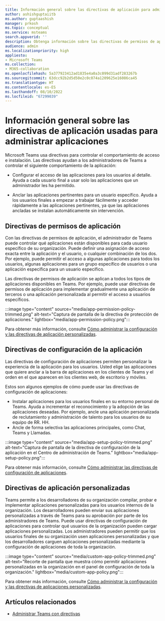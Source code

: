 ```yaml
---
title: Información general sobre las directivas de aplicación para administrar aplicaciones en Teams
author: ashishguptaiitb
ms.author: guptaashish
manager: prkosh
ms.topic: conceptual
ms.service: msteams
search.appverid: ''
description: Obtenga información sobre las directivas de permisos de aplicación, las directivas de configuración de aplicaciones y las directivas de aplicación personalizadas usadas para administrar aplicaciones en Microsoft Teams.
audience: admin
ms.localizationpriority: high
appliesto:
- Microsoft Teams
ms.collection:
- M365-collaboration
ms.openlocfilehash: 5a377923412ad1835e4a0a3c099d31adf283267b
ms.sourcegitcommit: 63dcc92b2d5d50e2c0c074a1209625e16086ca45
ms.translationtype: HT
ms.contentlocale: es-ES
ms.lasthandoff: 08/10/2022
ms.locfileid: "67299039"
---
```

# <a name="overview-of-app-policies-used-to-manage-access-to-apps"></a>Información general sobre las directivas de aplicación usadas para administrar aplicaciones

Microsoft Teams usa directivas para controlar el comportamiento de acceso e instalación. Las directivas ayudan a los administradores de Teams a controlar el siguiente comportamiento de la aplicación:

* Configurar el acceso de las aplicaciones para los usuarios al detalle. Ayuda a cada usuario final a usar solo las aplicaciones que un administrador les ha permitido.

* Anclar las aplicaciones pertinentes para un usuario específico. Ayuda a los usuarios finales a empezar a trabajar fácilmente y acceder rápidamente a las aplicaciones pertinentes, ya que las aplicaciones ancladas se instalan automáticamente sin intervención.

## <a name="app-permission-policies"></a>Directivas de permisos de aplicación

Con las directivas de permisos de aplicación, el administrador de Teams puede controlar qué aplicaciones están disponibles para cada usuario específico de su organización. Puede definir una asignación de acceso exacta entre la aplicación y el usuario, o cualquier combinación de los dos. Por ejemplo, puede permitir el acceso a algunas aplicaciones para todos los usuarios, algunas aplicaciones para un grupo específico de usuarios o una aplicación específica para un usuario específico.

Las directivas de permisos de aplicación se aplican a todos los tipos de aplicaciones disponibles en Teams. Por ejemplo, puede usar directivas de permisos de aplicación para implementar gradualmente una aplicación de terceros o una aplicación personalizada al permitir el acceso a usuarios específicos.

:::image type="content" source="media/app-permission-policy-trimmed.png" alt-text="Captura de pantalla de la directiva de protección de aplicaciones." lightbox="media/app-permission-policy.png":::

Para obtener más información, consulte [Cómo administrar la configuración y las directivas de aplicación personalizadas](teams-app-permission-policies.md).

## <a name="app-setup-policies"></a>Directivas de configuración de la aplicación

Las directivas de configuración de aplicaciones permiten personalizar la experiencia de la aplicación para los usuarios. Usted elige las aplicaciones que quiere anclar a la barra de aplicaciones en los clientes de Teams y el orden en el que aparecen en los clientes web, de escritorio y móviles.

Estos son algunos ejemplos de cómo puede usar las directivas de configuración de aplicaciones:

* Instalar aplicaciones para los usuarios finales en su entorno personal de Teams. Ayuda a incrementar el reconocimiento y la adopción de las aplicaciones deseadas. Por ejemplo, ancle una aplicación personalizada de reclutamiento y administración de talento para los usuarios de su equipo de RR. HH.
* Ancle de forma selectiva las aplicaciones principales, como Chat, Teams y Llamadas.

:::image type="content" source="media/app-setup-policy-trimmed.png" alt-text="Captura de pantalla de la directiva de configuración de la aplicación en el Centro de administración de Teams." lightbox="media/app-setup-policy.png":::

Para obtener más información, consulte [Cómo administrar las directivas de configuración de aplicaciones](teams-app-setup-policies.md).

## <a name="custom-app-policies"></a>Directivas de aplicación personalizadas

Teams permite a los desarrolladores de su organización compilar, probar e implementar aplicaciones personalizadas para los usuarios internos de la organización. Los desarrolladores pueden enviar sus aplicaciones personalizadas a través de Teams para su aprobación por parte de los administradores de Teams. Puede usar directivas de configuración de aplicaciones para controlar qué usuarios de la organización pueden cargar aplicaciones personalizadas. Los administradores pueden permitir que los usuarios finales de su organización usen aplicaciones personalizadas y que los desarrolladores carguen aplicaciones personalizadas mediante la configuración de aplicaciones de toda la organización.

:::image type="content" source="media/custom-app-policy-trimmed.png" alt-text="Recorte de pantalla que muestra cómo permitir aplicaciones personalizadas en la organización en el panel de configuración de toda la organización." lightbox="media/custom-app-policy.png":::

Para obtener más información, consulte [Cómo administrar la configuración y las directivas de aplicaciones personalizadas](teams-custom-app-policies-and-settings.md).

## <a name="related-articles"></a>Artículos relacionados

* [Administrar Teams con directivas](manage-teams-with-policies.md)
